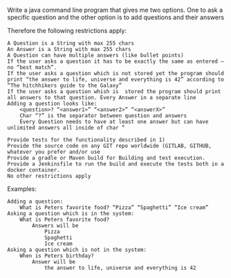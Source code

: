 
Write a java command line program that gives me two options. One to ask a specific question and the other option is to add questions and their answers

Therefore the following restrictions apply:

    A Question is a String with max 255 chars
    An Answer is a String with max 255 chars
    A Question can have multiple answers (like bullet points)
    If the user asks a question it has to be exactly the same as entered – no “best match”.
    If the user asks a question which is not stored yet the program should print “the answer to life, universe and everything is 42” according to “The hitchhikers guide to the Galaxy”
    If the user asks a question whish is  stored the program should print all answers to that question. Every Answer in a separate line
    Adding a question looks like:
        <question>? “<answer1>” “<answer2>” “<answerX>”
        Char “?” is the separator between question and answers
        Every Question needs to have at least one answer but can have unlimited answers all inside of char “

    Provide tests for the functionality described in 1)
    Provide the source code on any GIT repo worldwide (GITLAB, GITHUB, whatever you prefer and/or use
    Provide a gradle or Maven build for Building and test execution.
    Provide a Jenkinsfile to run the build and execute the tests both in a docker container.
    No other restrictions apply

 

Examples:

    Adding a question:
        What is Peters favorite food? “Pizza” “Spaghetti” “Ice cream”
    Asking a question which is in the system:
        What is Peters favorite food?
            Answers will be
                Pizza
                Spaghetti
                Ice cream
    Asking a question which is not in the system:
        When is Peters birthday?
            Answer will be
                the answer to life, universe and everything is 42
